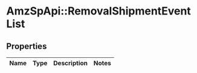# AmzSpApi::RemovalShipmentEventList

## Properties
Name | Type | Description | Notes
------------ | ------------- | ------------- | -------------

